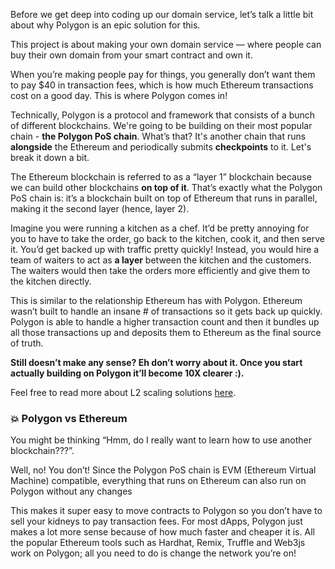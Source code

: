 Before we get deep into coding up our domain service, let’s talk a little bit about why Polygon is an epic solution for this. 

This project is about making your own domain service — where people can buy their own domain from your smart contract and own it.

When you’re making people pay for things, you generally don’t want them to pay $40 in transaction fees, which is how much Ethereum transactions cost on a good day. This is where Polygon comes in!

Technically, Polygon is a protocol and framework that consists of a bunch of different blockchains. We're going to be building on their most popular chain - **the Polygon PoS chain**. What’s that? It's another chain that runs **alongside** the Ethereum and periodically submits **checkpoints** to it. Let's break it down a bit.

The Ethereum blockchain is referred to as a “layer 1” blockchain because we can build other blockchains **on top of it**. That’s exactly what the Polygon PoS chain is: it’s a blockchain built on top of Ethereum that runs in parallel, making it the second layer (hence, layer 2).

Imagine you were running a kitchen as a chef. It’d be pretty annoying for you to have to take the order, go back to the kitchen, cook it, and then serve it. You’d get backed up with traffic pretty quickly! Instead, you would hire a team of waiters to act as **a layer** between the kitchen and the customers. The waiters would then take the orders more efficiently and give them to the kitchen directly.

This is similar to the relationship Ethereum has with Polygon. Ethereum wasn’t built to handle an insane # of transactions so it gets back up quickly. Polygon is able to handle a higher transaction count and then it bundles up all those transactions up and deposits them to Ethereum as the final source of truth.

**Still doesn’t make any sense? Eh don’t worry about it. Once you start actually building on Polygon it’ll become 10X clearer :).**

Feel free to read more about L2 scaling solutions [here](https://mirror.xyz/dcbuilder.eth/QX_ELJBQBm1Iq45ktPsz8pWLZN1C52DmEtH09boZuo0).

### 💥 Polygon vs Ethereum

You might be thinking “Hmm, do I really want to learn how to use another blockchain???”.

Well, no! You don’t! Since the Polygon PoS chain is EVM (Ethereum Virtual Machine) compatible, everything that runs on Ethereum can also run on Polygon without any changes

This makes it super easy to move contracts to Polygon so you don’t have to sell your kidneys to pay transaction fees. For most dApps, Polygon just makes a lot more sense because of how much faster and cheaper it is. All the popular Ethereum tools such as Hardhat, Remix, Truffle and Web3js work on Polygon; all you need to do is change the network you’re on!
